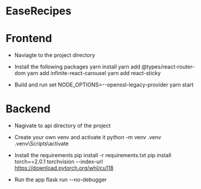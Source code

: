 
# EaseRecipes

# Frontend
+ Naviagte to the project directory 
+ Install the following packages
yarn install
yarn add @types/react-router-dom
yarn add infinite-react-carousel
yarn add react-sticky

+ Build and run
set NODE_OPTIONS=--openssl-legacy-provider
yarn start


# Backend
+ Nagivate to api directory of the project

+ Create your own venv and activate it
python -m venv .venv
.venv\Scripts\activate

+ Install the requirements
pip install -r requirements.txt
pip install torch==2.0.1 torchvision --index-url https://download.pytorch.org/whl/cu118

+ Run the app 
flask run --no-debugger


